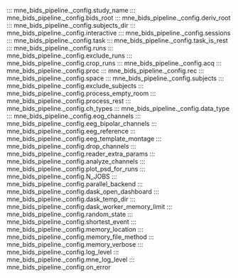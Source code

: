 ::: mne_bids_pipeline._config.study_name
::: mne_bids_pipeline._config.bids_root
::: mne_bids_pipeline._config.deriv_root
::: mne_bids_pipeline._config.subjects_dir
::: mne_bids_pipeline._config.interactive
::: mne_bids_pipeline._config.sessions
::: mne_bids_pipeline._config.task
::: mne_bids_pipeline._config.task_is_rest
::: mne_bids_pipeline._config.runs
::: mne_bids_pipeline._config.exclude_runs
::: mne_bids_pipeline._config.crop_runs
::: mne_bids_pipeline._config.acq
::: mne_bids_pipeline._config.proc
::: mne_bids_pipeline._config.rec
::: mne_bids_pipeline._config.space
::: mne_bids_pipeline._config.subjects
::: mne_bids_pipeline._config.exclude_subjects
::: mne_bids_pipeline._config.process_empty_room
::: mne_bids_pipeline._config.process_rest
::: mne_bids_pipeline._config.ch_types
::: mne_bids_pipeline._config.data_type
::: mne_bids_pipeline._config.eog_channels
::: mne_bids_pipeline._config.eeg_bipolar_channels
::: mne_bids_pipeline._config.eeg_reference
::: mne_bids_pipeline._config.eeg_template_montage
::: mne_bids_pipeline._config.drop_channels
::: mne_bids_pipeline._config.reader_extra_params
::: mne_bids_pipeline._config.analyze_channels
::: mne_bids_pipeline._config.plot_psd_for_runs
::: mne_bids_pipeline._config.N_JOBS
::: mne_bids_pipeline._config.parallel_backend
::: mne_bids_pipeline._config.dask_open_dashboard
::: mne_bids_pipeline._config.dask_temp_dir
::: mne_bids_pipeline._config.dask_worker_memory_limit
::: mne_bids_pipeline._config.random_state
::: mne_bids_pipeline._config.shortest_event
::: mne_bids_pipeline._config.memory_location
::: mne_bids_pipeline._config.memory_file_method
::: mne_bids_pipeline._config.memory_verbose
::: mne_bids_pipeline._config.log_level
::: mne_bids_pipeline._config.mne_log_level
::: mne_bids_pipeline._config.on_error
